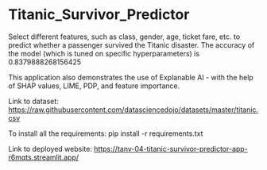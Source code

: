 # Titanic_Survivor_Predictor
 
Select different features, such as class, gender, age, ticket fare, etc. to predict whether a passenger survived the Titanic disaster. The accuracy of the model (which is tuned on specific hyperparameters) is 0.8379888268156425

This application also demonstrates the use of Explanable AI - with the help of SHAP values, LIME, PDP, and feature importance.

Link to dataset: https://raw.githubusercontent.com/datasciencedojo/datasets/master/titanic.csv

To install all the requirements: pip install -r requirements.txt

Link to deployed website: https://tanv-04-titanic-survivor-predictor-app-r6mqts.streamlit.app/

